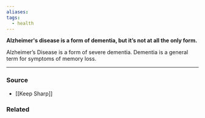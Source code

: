 ```yaml
---
aliases: 
tags:
  - health
---
```

**Alzheimer's disease is a form of dementia, but it’s not at all the only form.**

Alzheimer’s Disease is a form of severe dementia. Dementia is a general term for symptoms of memory loss. 

---

### Source
- [[Keep Sharp]]

### Related